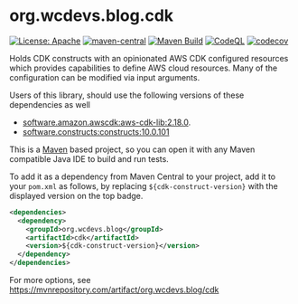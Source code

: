 # org.wcdevs.blog.cdk

[![License: Apache](https://img.shields.io/badge/License-Apache%202.0-blue)](https://opensource.org/licenses/Apache-2.0) [![maven-central](https://img.shields.io/maven-central/v/org.wcdevs.blog/cdk?style=flat)](https://mvnrepository.com/artifact/org.wcdevs.blog/cdk) [![Maven Build](https://github.com/lealceldeiro/org.wcdevs.blog.cdk/actions/workflows/maven.yml/badge.svg)](https://github.com/lealceldeiro/org.wcdevs.blog.cdk/actions/workflows/maven.yml) [![CodeQL](https://github.com/lealceldeiro/org.wcdevs.blog.cdk/actions/workflows/codeql-analysis.yml/badge.svg)](https://github.com/lealceldeiro/org.wcdevs.blog.cdk/actions/workflows/codeql-analysis.yml) [![codecov](https://codecov.io/gh/lealceldeiro/org.wcdevs.blog.cdk/branch/main/graph/badge.svg)](https://codecov.io/gh/lealceldeiro/org.wcdevs.blog.cdk)

Holds CDK constructs with an opinionated AWS CDK configured resources which provides capabilities
to define AWS cloud resources. Many of the configuration can be modified via input arguments.

Users of this library, should use the following versions of these dependencies as well

- [software.amazon.awscdk:aws-cdk-lib:2.18.0](https://mvnrepository.com/artifact/software.amazon.awscdk/aws-cdk-lib).
- [software.constructs:constructs:10.0.101](https://mvnrepository.com/artifact/software.constructs/constructs)

This is a [Maven](https://maven.apache.org/) based project, so you can open it with any Maven
compatible Java IDE to build and run tests.

To add it as a dependency from Maven Central to your project, add it to your `pom.xml` as follows,
by replacing `${cdk-construct-version}` with the displayed version on the top badge.

```xml
<dependencies>
  <dependency>
    <groupId>org.wcdevs.blog</groupId>
    <artifactId>cdk</artifactId>
    <version>${cdk-construct-version}</version>
  </dependency>
</dependencies>
```
For more options, see https://mvnrepository.com/artifact/org.wcdevs.blog/cdk
